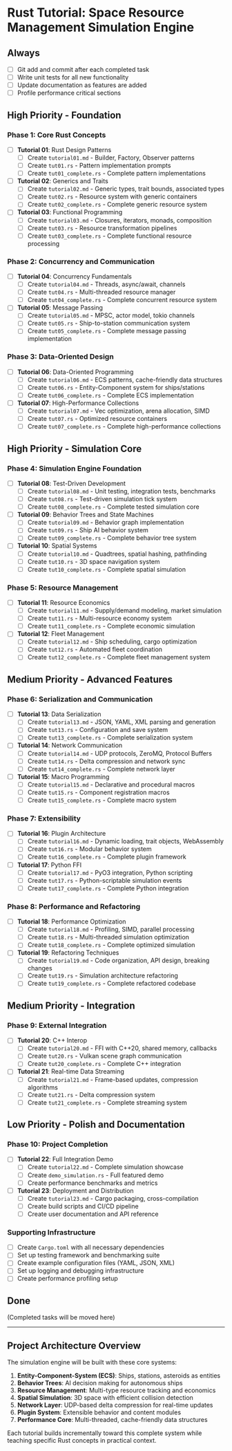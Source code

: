 # Rust Tutorial: Space Resource Management Simulation Engine

## Always
- [ ] Git add and commit after each completed task
- [ ] Write unit tests for all new functionality
- [ ] Update documentation as features are added
- [ ] Profile performance critical sections

## High Priority - Foundation

### Phase 1: Core Rust Concepts
- [ ] **Tutorial 01**: Rust Design Patterns
  - [ ] Create `tutorial01.md` - Builder, Factory, Observer patterns
  - [ ] Create `tut01.rs` - Pattern implementation prompts
  - [ ] Create `tut01_complete.rs` - Complete pattern implementations
  
- [ ] **Tutorial 02**: Generics and Traits
  - [ ] Create `tutorial02.md` - Generic types, trait bounds, associated types
  - [ ] Create `tut02.rs` - Resource system with generic containers
  - [ ] Create `tut02_complete.rs` - Complete generic resource system

- [ ] **Tutorial 03**: Functional Programming
  - [ ] Create `tutorial03.md` - Closures, iterators, monads, composition
  - [ ] Create `tut03.rs` - Resource transformation pipelines
  - [ ] Create `tut03_complete.rs` - Complete functional resource processing

### Phase 2: Concurrency and Communication
- [ ] **Tutorial 04**: Concurrency Fundamentals
  - [ ] Create `tutorial04.md` - Threads, async/await, channels
  - [ ] Create `tut04.rs` - Multi-threaded resource manager
  - [ ] Create `tut04_complete.rs` - Complete concurrent resource system

- [ ] **Tutorial 05**: Message Passing
  - [ ] Create `tutorial05.md` - MPSC, actor model, tokio channels
  - [ ] Create `tut05.rs` - Ship-to-station communication system
  - [ ] Create `tut05_complete.rs` - Complete message passing implementation

### Phase 3: Data-Oriented Design
- [ ] **Tutorial 06**: Data-Oriented Programming
  - [ ] Create `tutorial06.md` - ECS patterns, cache-friendly data structures
  - [ ] Create `tut06.rs` - Entity-Component system for ships/stations
  - [ ] Create `tut06_complete.rs` - Complete ECS implementation

- [ ] **Tutorial 07**: High-Performance Collections
  - [ ] Create `tutorial07.md` - Vec optimization, arena allocation, SIMD
  - [ ] Create `tut07.rs` - Optimized resource containers
  - [ ] Create `tut07_complete.rs` - Complete high-performance collections

## High Priority - Simulation Core

### Phase 4: Simulation Engine Foundation
- [ ] **Tutorial 08**: Test-Driven Development
  - [ ] Create `tutorial08.md` - Unit testing, integration tests, benchmarks
  - [ ] Create `tut08.rs` - Test-driven simulation tick system
  - [ ] Create `tut08_complete.rs` - Complete tested simulation core

- [ ] **Tutorial 09**: Behavior Trees and State Machines
  - [ ] Create `tutorial09.md` - Behavior graph implementation
  - [ ] Create `tut09.rs` - Ship AI behavior system
  - [ ] Create `tut09_complete.rs` - Complete behavior tree system

- [ ] **Tutorial 10**: Spatial Systems
  - [ ] Create `tutorial10.md` - Quadtrees, spatial hashing, pathfinding
  - [ ] Create `tut10.rs` - 3D space navigation system
  - [ ] Create `tut10_complete.rs` - Complete spatial simulation

### Phase 5: Resource Management
- [ ] **Tutorial 11**: Resource Economics
  - [ ] Create `tutorial11.md` - Supply/demand modeling, market simulation
  - [ ] Create `tut11.rs` - Multi-resource economy system
  - [ ] Create `tut11_complete.rs` - Complete economic simulation

- [ ] **Tutorial 12**: Fleet Management
  - [ ] Create `tutorial12.md` - Ship scheduling, cargo optimization
  - [ ] Create `tut12.rs` - Automated fleet coordination
  - [ ] Create `tut12_complete.rs` - Complete fleet management system

## Medium Priority - Advanced Features

### Phase 6: Serialization and Communication
- [ ] **Tutorial 13**: Data Serialization
  - [ ] Create `tutorial13.md` - JSON, YAML, XML parsing and generation
  - [ ] Create `tut13.rs` - Configuration and save system
  - [ ] Create `tut13_complete.rs` - Complete serialization system

- [ ] **Tutorial 14**: Network Communication
  - [ ] Create `tutorial14.md` - UDP protocols, ZeroMQ, Protocol Buffers
  - [ ] Create `tut14.rs` - Delta compression and network sync
  - [ ] Create `tut14_complete.rs` - Complete network layer

- [ ] **Tutorial 15**: Macro Programming
  - [ ] Create `tutorial15.md` - Declarative and procedural macros
  - [ ] Create `tut15.rs` - Component registration macros
  - [ ] Create `tut15_complete.rs` - Complete macro system

### Phase 7: Extensibility
- [ ] **Tutorial 16**: Plugin Architecture
  - [ ] Create `tutorial16.md` - Dynamic loading, trait objects, WebAssembly
  - [ ] Create `tut16.rs` - Modular behavior system
  - [ ] Create `tut16_complete.rs` - Complete plugin framework

- [ ] **Tutorial 17**: Python FFI
  - [ ] Create `tutorial17.md` - PyO3 integration, Python scripting
  - [ ] Create `tut17.rs` - Python-scriptable simulation events
  - [ ] Create `tut17_complete.rs` - Complete Python integration

### Phase 8: Performance and Refactoring
- [ ] **Tutorial 18**: Performance Optimization
  - [ ] Create `tutorial18.md` - Profiling, SIMD, parallel processing
  - [ ] Create `tut18.rs` - Multi-threaded simulation optimization
  - [ ] Create `tut18_complete.rs` - Complete optimized simulation

- [ ] **Tutorial 19**: Refactoring Techniques
  - [ ] Create `tutorial19.md` - Code organization, API design, breaking changes
  - [ ] Create `tut19.rs` - Simulation architecture refactoring
  - [ ] Create `tut19_complete.rs` - Complete refactored codebase

## Medium Priority - Integration

### Phase 9: External Integration
- [ ] **Tutorial 20**: C++ Interop
  - [ ] Create `tutorial20.md` - FFI with C++20, shared memory, callbacks
  - [ ] Create `tut20.rs` - Vulkan scene graph communication
  - [ ] Create `tut20_complete.rs` - Complete C++ integration

- [ ] **Tutorial 21**: Real-time Data Streaming
  - [ ] Create `tutorial21.md` - Frame-based updates, compression algorithms
  - [ ] Create `tut21.rs` - Delta compression system
  - [ ] Create `tut21_complete.rs` - Complete streaming system

## Low Priority - Polish and Documentation

### Phase 10: Project Completion
- [ ] **Tutorial 22**: Full Integration Demo
  - [ ] Create `tutorial22.md` - Complete simulation showcase
  - [ ] Create `demo_simulation.rs` - Full featured demo
  - [ ] Create performance benchmarks and metrics

- [ ] **Tutorial 23**: Deployment and Distribution
  - [ ] Create `tutorial23.md` - Cargo packaging, cross-compilation
  - [ ] Create build scripts and CI/CD pipeline
  - [ ] Create user documentation and API reference

### Supporting Infrastructure
- [ ] Create `Cargo.toml` with all necessary dependencies
- [ ] Set up testing framework and benchmarking suite
- [ ] Create example configuration files (YAML, JSON, XML)
- [ ] Set up logging and debugging infrastructure
- [ ] Create performance profiling setup

## Done
(Completed tasks will be moved here)

---

## Project Architecture Overview

The simulation engine will be built with these core systems:

1. **Entity-Component-System (ECS)**: Ships, stations, asteroids as entities
2. **Behavior Trees**: AI decision making for autonomous ships
3. **Resource Management**: Multi-type resource tracking and economics
4. **Spatial Simulation**: 3D space with efficient collision detection
5. **Network Layer**: UDP-based delta compression for real-time updates
6. **Plugin System**: Extensible behavior and content modules
7. **Performance Core**: Multi-threaded, cache-friendly data structures

Each tutorial builds incrementally toward this complete system while teaching specific Rust concepts in practical context.